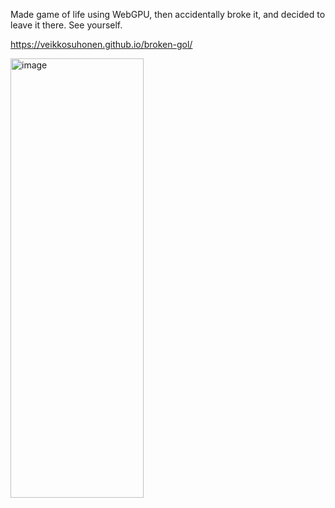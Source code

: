 Made game of life using WebGPU, then accidentally broke it, and decided to leave it there. See yourself.

https://veikkosuhonen.github.io/broken-gol/

<img width="213" height="703" alt="image" src="https://github.com/user-attachments/assets/0c1952ec-ff68-4247-9475-4e6dda989bbb" />
